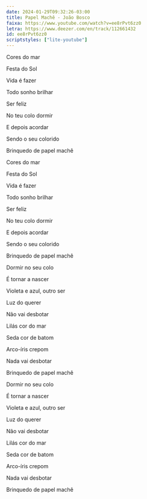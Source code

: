 ```yaml
---
date: 2024-01-29T09:32:26-03:00
title: Papel Machê - João Bosco
faixa: https://www.youtube.com/watch?v=ee8rPvt6zz0
letra: https://www.deezer.com/en/track/112661432
id: ee8rPvt6zz0
scriptstyles: ["lite-youtube"]
---
```


Cores do mar

Festa do Sol

Vida é fazer

Todo sonho brilhar

Ser feliz

No teu colo dormir

E depois acordar

Sendo o seu colorido

Brinquedo de papel machê

Cores do mar

Festa do Sol

Vida é fazer

Todo sonho brilhar

Ser feliz

No teu colo dormir

E depois acordar

Sendo o seu colorido

Brinquedo de papel machê

Dormir no seu colo

É tornar a nascer

Violeta e azul, outro ser

Luz do querer

Não vai desbotar

Lilás cor do mar

Seda cor de batom

Arco-íris crepom

Nada vai desbotar

Brinquedo de papel machê

Dormir no seu colo

É tornar a nascer

Violeta e azul, outro ser

Luz do querer

Não vai desbotar

Lilás cor do mar

Seda cor de batom

Arco-íris crepom

Nada vai desbotar

Brinquedo de papel machê
